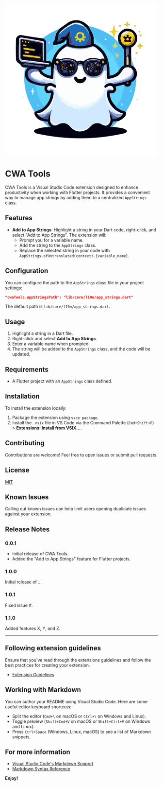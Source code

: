 ![CWA Tools Logo](images/logo.png)

# CWA Tools

CWA Tools is a Visual Studio Code extension designed to enhance productivity when working with Flutter projects. It provides a convenient way to manage app strings by adding them to a centralized `AppStrings` class.

## Features

- **Add to App Strings**: Highlight a string in your Dart code, right-click, and select "Add to App Strings". The extension will:
  - Prompt you for a variable name.
  - Add the string to the `AppStrings` class.
  - Replace the selected string in your code with `AppStrings.ofUntranslated(context).{variable_name}`.

## Configuration

You can configure the path to the `AppStrings` class file in your project settings:

```json
"cwaTools.appStringsPath": "lib/core/l10n/app_strings.dart"
```

The default path is `lib/core/l10n/app_strings.dart`.

## Usage

1. Highlight a string in a Dart file.
2. Right-click and select **Add to App Strings**.
3. Enter a variable name when prompted.
4. The string will be added to the `AppStrings` class, and the code will be updated.

## Requirements

- A Flutter project with an `AppStrings` class defined.

## Installation

To install the extension locally:

1. Package the extension using `vsce package`.
2. Install the `.vsix` file in VS Code via the Command Palette (`Cmd+Shift+P`) > **Extensions: Install from VSIX...**.

## Contributing

Contributions are welcome! Feel free to open issues or submit pull requests.

## License

[MIT](LICENSE)

## Known Issues

Calling out known issues can help limit users opening duplicate issues against your extension.

## Release Notes

### 0.0.1

- Initial release of CWA Tools.
- Added the "Add to App Strings" feature for Flutter projects.

### 1.0.0

Initial release of ...

### 1.0.1

Fixed issue #.

### 1.1.0

Added features X, Y, and Z.

---

## Following extension guidelines

Ensure that you've read through the extensions guidelines and follow the best practices for creating your extension.

- [Extension Guidelines](https://code.visualstudio.com/api/references/extension-guidelines)

## Working with Markdown

You can author your README using Visual Studio Code. Here are some useful editor keyboard shortcuts:

- Split the editor (`Cmd+\` on macOS or `Ctrl+\` on Windows and Linux).
- Toggle preview (`Shift+Cmd+V` on macOS or `Shift+Ctrl+V` on Windows and Linux).
- Press `Ctrl+Space` (Windows, Linux, macOS) to see a list of Markdown snippets.

## For more information

- [Visual Studio Code's Markdown Support](http://code.visualstudio.com/docs/languages/markdown)
- [Markdown Syntax Reference](https://help.github.com/articles/markdown-basics/)

**Enjoy!**
